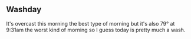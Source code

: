 Washday
-------

It's overcast this morning
the best type of morning
but it's also 79° at 9:31am
the worst kind of morning
so I guess today is pretty
much a wash.